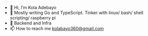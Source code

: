 - 👋 Hi, I’m Kola Adebayo
- 👀 Mostly writing Go and TypeScript. Tinker with linux/ bash/ shell scripting/ raspberry pi
- 🌱 Backend and Infra
- 📫 How to reach me kolabayo360@gmail.com

<!---
windevkay/windevkay is a ✨ special ✨ repository because its `README.md` (this file) appears on your GitHub profile.
You can click the Preview link to take a look at your changes.
--->
